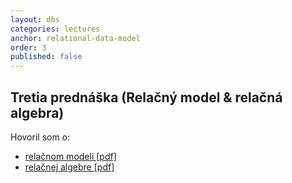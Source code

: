 ```yaml
---
layout: dbs
categories: lectures
anchor: relational-data-model
order: 3
published: false
---
```

## Tretia prednáška (Relačný model & relačná algebra)

Hovoril som o:

* [relačnom modeli [pdf]](/lectures/files/03_01_RelationalModel.pdf)
* [relačnej algebre [pdf]](/lectures/files/03_02_RelationalAlgebra.pdf)
